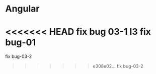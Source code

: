 # Angular
<<<<<<< HEAD
fix bug 03-1 l3
fix bug-01
=======
fix bug-03-2
>>>>>>> e308e02... fix bug-03-2
